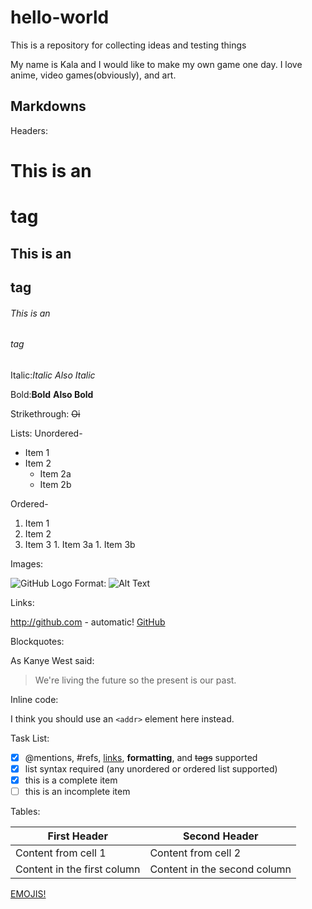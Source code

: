 # hello-world
This is a repository for collecting ideas and testing things

My name is Kala and I would like to make my own game one day.
I love anime, video games(obviously), and art.

## Markdowns

Headers: 
# This is an <h1> tag
## This is an <h2> tag
###### This is an <h6> tag

Italic:*Italic* _Also Italic_
  
Bold:**Bold** __Also Bold__
  
Strikethrough: ~~Oi~~
  
Lists:
  Unordered- 
  * Item 1
  * Item 2
    * Item 2a
    * Item 2b
  
  Ordered-
  1. Item 1
  1. Item 2
  1. Item 3
    1. Item 3a
    1. Item 3b
  
  Images: 
  
  ![GitHub Logo](/images/logo.png)
Format: ![Alt Text](url)
  
  Links: 
  
  http://github.com - automatic!
[GitHub](http://github.com)
  
  Blockquotes: 
  
  As Kanye West said:

> We're living the future so
> the present is our past.
  
  Inline code:
  
  I think you should use an
`<addr>` element here instead.
  
  Task List:
  
  - [x] @mentions, #refs, [links](), **formatting**, and <del>tags</del> supported
  - [x] list syntax required (any unordered or ordered list supported)
  - [x] this is a complete item
  - [ ] this is an incomplete item
  
  Tables:
  
  First Header | Second Header
  ------------ | -------------
  Content from cell 1 | Content from cell 2
  Content in the first column | Content in the second column
  
  [EMOJIS!](https://github.com/ikatyang/emoji-cheat-sheet/blob/master/README.md)
